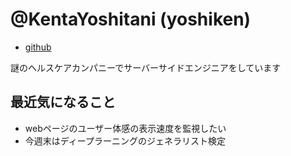 # @KentaYoshitani (yoshiken)

- [github](https://github.com/KentaYoshitani)

謎のヘルスケアカンパニーでサーバーサイドエンジニアをしています

## 最近気になること

- webページのユーザー体感の表示速度を監視したい
- 今週末はディープラーニングのジェネラリスト検定
